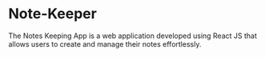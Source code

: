 # Note-Keeper
The Notes Keeping App is a web application developed using React JS that allows users to create and manage their notes effortlessly.
